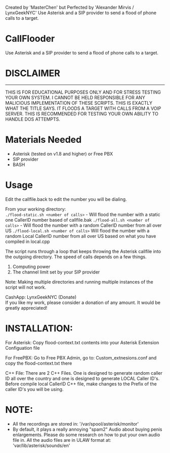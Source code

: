 Created by 'MasterChen' but Perfected by 'Alexander Mirvis / LynxGeekNYC'
Use Asterisk and a SIP provider to send a flood of phone calls to a target.

# CallFlooder    
Use Asterisk and a SIP provider to send a flood of phone calls to a target.

#  DISCLAIMER      
-------
THIS IS FOR EDUCATIONAL PURPOSES ONLY AND FOR STRESS TESTING YOUR OWN SYSTEM. I CANNOT BE HELD RESPONSIBLE FOR ANY MALICIOUS IMPLEMENTATION OF THESE SCRIPTS. THIS IS EXACTLY WHAT THE TITLE SAYS. IT FLOODS A TARGET WITH CALLS FROM A VOIP SERVER. THIS IS RECOMMENDED FOR TESTING YOUR OWN ABILITY TO HANDLE DOS ATTEMPTS.

Materials Needed
================
+ Asterisk (tested on v1.8 and higher) or Free PBX      
+ SIP provider      
+ BASH      


Usage
=====
Edit the callfile.back to edit the number you will be dialing.

From your working directory:      
`./flood-static.sh <number of calls>` - Will flood the number with a static one CallerID number based of callfile.bak
`./flood-all.sh <number of calls>` - Will flood the number with a random CallerID number from all over US
`./flood-local.sh <number of calls>` Will flood the number with a random Local CallerID number from all over US based on what you have compiled in local.cpp

The script runs through a loop that keeps throwing the Asterisk callfile into the outgoing directory.
The speed of calls depends on a few things.
1. Computing power
2. The channel limit set by your SIP provider

Note: Making multiple directories and running multiple instances of the script will not work. 

CashApp: LynxGeekNYC (Donate)      
If you like my work, please consider a donation of any amount. It would be greatly appreciated!

INSTALLATION:
=============

For Asterisk:
Copy flood-context.txt contents into your Asterisk Extension Configuation file

For FreePBX:
Go to Free PBX Admin, go to: Custom_extnesions.conf and copy the flood-context.txt there

C++ File:
There are 2 C++ Files. One is designed to generate random caller ID all over the country and one is designed to generate LOCAL Caller ID's.
Before compile local CallerID C++ file, make changes to the Prefix of the caller ID's you will be using.

NOTE:
=====
- All the recordings are stored in: '/var/spool/asterisk/monitor'
- By default, it plays a really annoying "spam2" Audio about buying penis enlargements. Please do some research on how to put your own audio file in. All the audio files are in ULAW format at: 'var/lib/asterisk/sounds/en'
